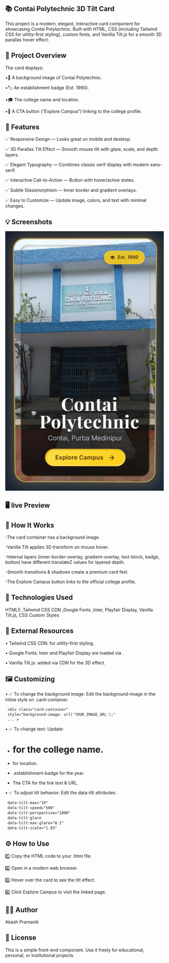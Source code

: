 ## 📚 Contai Polytechnic 3D Tilt Card

This project is a modern, elegant, interactive card component for showcasing Contai Polytechnic. Built with HTML, CSS (including Tailwind CSS for utility-first styling), custom fonts, and Vanilla Tilt.js for a smooth 3D parallax hover effect.

## 🎯 Project Overview

The card displays:

  •📸 A background image of Contai Polytechnic.

  •🏷️ An establishment badge (Est. 1990).

  •🎓 The college name and location.

  •🔗 A CTA button (“Explore Campus”) linking to the college profile.

## 🚀 Features

  ✅ Responsive Design — Looks great on mobile and desktop.

  ✅ 3D Parallax Tilt Effect — Smooth mouse tilt with glare, scale, and depth layers.

  ✅ Elegant Typography — Combines classic serif display with modern sans-serif.

  ✅ Interactive Call-to-Action — Button with hover/active states.

  ✅ Subtle Glassmorphism — Inner border and gradient overlays.

  ✅ Easy to Customize — Update image, colors, and text with minimal changes.

## 💡 Screenshots

![3d Card](3dCard.png)

## 🖥️ live Preview




## 📌 How It Works

  -The card container has a background image.

  -Vanilla Tilt applies 3D transform on mouse hover.

  -Internal layers (inner-border-overlay, gradient-overlay, text-block, badge, button) have different translateZ values for layered depth.

  -Smooth transitions & shadows create a premium card feel.

  -The Explore Campus button links to the official college profile.

## 🧩 Technologies Used

 HTML5 ,Tailwind CSS CDN ,Google Fonts ,Inter, Playfair Display, Vanilla Tilt.js, CSS Custom Styles

## 🔗 External Resources

  • Tailwind CSS CDN: for utility-first styling.

  • Google Fonts: Inter and Playfair Display are loaded via <link>.

  • Vanilla Tilt.js: added via CDN for the 3D effect.

## 🖼️ Customizing

  • ✅ To change the background image:
   Edit the background-image in the inline style on .card-container.

     <div class="card-container"
     style="background-image: url('YOUR_IMAGE_URL');"
     ... >
     
  • ✅ To change text:
   Update:

 - <h1>for the college name.

 - <p> for location.

 - .establishment-badge for the year.

 - The CTA <a> for the link text & URL.

  • ✅ To adjust tilt behavior:
   Edit the data-tilt attributes:

     data-tilt-max="10" 
     data-tilt-speed="500" 
     data-tilt-perspective="1800" 
     data-tilt-glare 
     data-tilt-max-glare="0.1" 
     data-tilt-scale="1.03"
     
## ⚙️ How to Use

1️⃣ Copy the HTML code to your .html file.

2️⃣ Open in a modern web browser.

3️⃣ Hover over the card to see the tilt effect.

4️⃣ Click Explore Campus to visit the linked page.


## 🧑‍💻 Author

Akash Pramanik

## 📝 License

This is a simple front-end component. Use it freely for educational, personal, or institutional projects.
